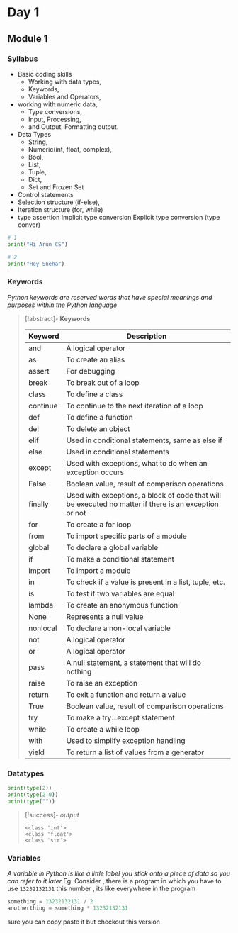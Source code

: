 # Day 1


## Module 1 

### Syllabus 

- Basic coding skills
	- Working with data types,
	- Keywords,
	- Variables and Operators,
- working with numeric data,
	- Type conversions,
	- Input, Processing,
	- and Output, Formatting output.
- Data Types
	- String,
	- Numeric(int, float, complex),
	- Bool,
	- List,
	- Tuple,
	- Dict,
	- Set and Frozen Set
- Control statements
- Selection structure (if-else),
- Iteration structure (for, while)
- type assertion 
Implicit type conversion
Explicit type conversion (type conver)

```python
# 1
print("Hi Arun CS")
```

```python
# 2
print("Hey Sneha")
```


### Keywords 
*Python keywords are reserved words that have special meanings and purposes within the Python language*

> [!abstract]- **Keywords**
> 
> | Keyword  | Description                                                                                           |
> | -------- | ----------------------------------------------------------------------------------------------------- |
> | and      | A logical operator                                                                                    |
> | as       | To create an alias                                                                                    |
> | assert   | For debugging                                                                                         |
> | break    | To break out of a loop                                                                                |
> | class    | To define a class                                                                                     |
> | continue | To continue to the next iteration of a loop                                                           |
> | def      | To define a function                                                                                  |
> | del      | To delete an object                                                                                   |
> | elif     | Used in conditional statements, same as else if                                                       |
> | else     | Used in conditional statements                                                                        |
> | except   | Used with exceptions, what to do when an exception occurs                                             |
> | False    | Boolean value, result of comparison operations                                                        |
> | finally  | Used with exceptions, a block of code that will be executed no matter if there is an exception or not |
> | for      | To create a for loop                                                                                  |
> | from     | To import specific parts of a module                                                                  |
> | global   | To declare a global variable                                                                          |
> | if       | To make a conditional statement                                                                       |
> | import   | To import a module                                                                                    |
> | in       | To check if a value is present in a list, tuple, etc.                                                 |
> | is       | To test if two variables are equal                                                                    |
> | lambda   | To create an anonymous function                                                                       |
> | None     | Represents a null value                                                                               |
> | nonlocal | To declare a non-local variable                                                                       |
> | not      | A logical operator                                                                                    |
> | or       | A logical operator                                                                                    |
> | pass     | A null statement, a statement that will do nothing                                                    |
> | raise    | To raise an exception                                                                                 |
> | return   | To exit a function and return a value                                                                 |
> | True     | Boolean value, result of comparison operations                                                        |
> | try      | To make a try...except statement                                                                      |
> | while    | To create a while loop                                                                                |
> | with     | Used to simplify exception handling                                                                   |
> | yield    | To return a list of values from a generator                                                           |
> 


### Datatypes

```python
print(type(2))
print(type(2.0))
print(type(""))
```


> [!success]- *output*
> ```
> <class 'int'>
> <class 'float'>
> <class 'str'>
> ```


### Variables 
*A variable in Python is like a little label you stick onto a piece of data so you can refer to it later*
Eg:
Consider , there is a program in which you have to use `13232132131` this number , its like everywhere in the program 
```python
something = 13232132131 / 2
anotherthing = something * 13232132131
```
sure you can copy paste it but checkout this version

```python 
```